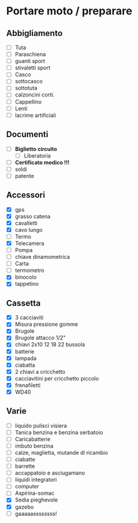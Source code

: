 # Portare moto / preparare

## Abbigliamento

- [ ] Tuta
- [ ] Paraschiena
- [ ] guanti sport
- [ ] stivaletti sport
- [ ] Casco
- [ ] sottocasco
- [ ] sottotuta
- [ ] calzoncini corti.
- [ ] Cappellino
- [ ] Lenti
- [ ] lacrime artificiali

## Documenti

- [ ] **Biglietto circuito**
    - [ ] Liberatoria
- [ ] **Certificato medico !!!**
- [ ] soldi
- [ ] patente

## Accessori

- [x] gps
- [x] grasso catena
- [x] cavalletti
- [x] cavo lungo
- [ ] Termo
- [x] Telecamera
- [ ] Pompa
- [ ] chiave dinamometrica
- [ ] Carta
- [ ] termometro
- [x] binocolo
- [x] tappetino

## Cassetta

- [x] 3 cacciaviti
- [x] Misura pressione gomme
- [x] Brugole
- [x] Brugole attacco 1/2"
- [x] chiavi 2x10 12 18 22 bussola
- [x] batterie
- [x] lampada
- [x] ciabatta
- [x] 2 chiavi a cricchetto
- [x] cacciavitini per cricchetto piccolo
- [x] frenafiletti
- [x] WD40

## Varie

- [ ] liquido pulisci visiera
- [ ] Tanica benzina  e benzina serbatoio
- [ ] Caricabatterie
- [ ] imbuto benzina
- [ ] calze, maglietta, mutande di ricambio
- [ ] ciabatte
- [ ] barrette
- [ ] accappatoio e asciugamano
- [ ] liquidi integratori
- [ ] computer
- [ ] Aspirina-somac
- [x] Sedia pieghevole
- [x] gazebo
- [ ] gaaaaassssssss!
